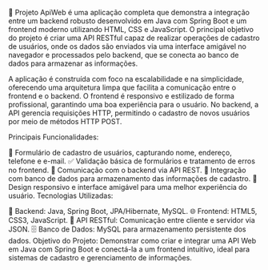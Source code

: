 🚀 Projeto ApiWeb é uma aplicação completa que demonstra a integração entre um backend robusto desenvolvido em Java com Spring Boot e um frontend moderno utilizando HTML, CSS e JavaScript. O principal objetivo do projeto é criar uma API RESTful capaz de realizar operações de cadastro de usuários, onde os dados são enviados via uma interface amigável no navegador e processados pelo backend, que se conecta ao banco de dados para armazenar as informações.

A aplicação é construída com foco na escalabilidade e na simplicidade, oferecendo uma arquitetura limpa que facilita a comunicação entre o frontend e o backend. O frontend é responsivo e estilizado de forma profissional, garantindo uma boa experiência para o usuário. No backend, a API gerencia requisições HTTP, permitindo o cadastro de novos usuários por meio de métodos HTTP POST.

Principais Funcionalidades:

📝 Formulário de cadastro de usuários, capturando nome, endereço, telefone e e-mail.
✅ Validação básica de formulários e tratamento de erros no frontend.
🔗 Comunicação com o backend via API REST.
💾 Integração com banco de dados para armazenamento das informações de cadastro.
📱 Design responsivo e interface amigável para uma melhor experiência do usuário.
Tecnologias Utilizadas:

🔧 Backend: Java, Spring Boot, JPA/Hibernate, MySQL.
🌐 Frontend: HTML5, CSS3, JavaScript.
📡 API RESTful: Comunicação entre cliente e servidor via JSON.
🗄️ Banco de Dados: MySQL para armazenamento persistente dos dados.
Objetivo do Projeto: Demonstrar como criar e integrar uma API Web em Java com Spring Boot e conectá-la a um frontend intuitivo, ideal para sistemas de cadastro e gerenciamento de informações.
